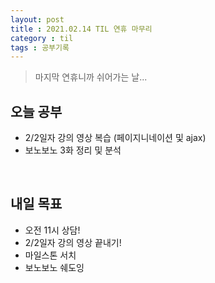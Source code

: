 ```yaml
---
layout: post
title : 2021.02.14 TIL 연휴 마무리
category : til
tags : 공부기록
---
```

> 마지막 연휴니까 쉬어가는 날...

## 오늘 공부
- 2/2일자 강의 영상 복습 (페이지니네이션 및 ajax)
- 보노보노 3화 정리 및 분석

<br/>

## 내일 목표
- 오전 11시 상담!
- 2/2일자 강의 영상 끝내기!
- 마일스톤 서치
- 보노보노 쉐도잉

<br/>

